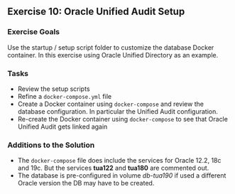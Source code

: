 ## Exercise 10: Oracle Unified Audit Setup

### Exercise Goals

Use the startup / setup script folder to customize the database Docker container. In this exercise using Oracle Unified Directory as an example.

### Tasks

- Review the setup scripts
- Refine a `docker-compose.yml` file
- Create a Docker container using `docker-compose` and review the database configuration. In particular the Unified Audit configuration.
- Re-create the Docker container using `docker-compose` to see that Oracle Unified Audit gets linked again

<!-- Stuff between the <div class="notes"> will be rendered as pptx slide notes -->
<div class="notes">

### Additions to the Solution

- The `docker-compose` file does include the services for Oracle 12.2, 18c and 19c. But the services **tua122** and **tua180** are commented out.
- The database is pre-configured in volume *db-tua190* if used a different Oracle version the DB may have to be created.

</div>
